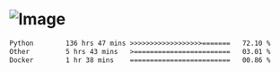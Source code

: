 # ![Image](https://github.com/user-attachments/assets/5f2d2b12-d836-424c-876f-cb0c9a5d9144)

<!--START_SECTION:waka-->

```txt
Python        136 hrs 47 mins >>>>>>>>>>>>>>>>>>=======   72.10 %
Other         5 hrs 43 mins   >========================   03.01 %
Docker        1 hr 38 mins    =========================   00.86 %
```

<!--END_SECTION:waka-->
